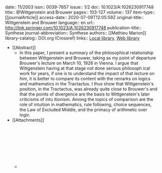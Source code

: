 date:: 11/2003
issn:: 0039-7857
issue:: 1/2
doi:: 10.1023/A:1026230917748
title:: @Wittgenstein and Brouwer
pages:: 103-127
volume:: 137
item-type:: [[journalArticle]]
access-date:: 2020-07-09T12:05:59Z
original-title:: Wittgenstein and Brouwer
language:: en
url:: http://link.springer.com/10.1023/A:1026230917748
publication-title:: Synthese
journal-abbreviation:: Synthese
authors:: [[Mathieu Marion]]
library-catalog:: DOI.org (Crossref)
links:: [Local library](zotero://select/library/items/5648E25W), [Web library](https://www.zotero.org/users/6737550/items/5648E25W)

- [[Abstract]]
	- In this paper, I present a summary of the philosophical relationship between Wittgenstein and Brouwer, taking as my point of departure Brouwer's lecture on March 10, 1928 in Vienna. I argue that Wittgenstein having at that stage not done serious philosoph ical work for years, if one is to understand the impact of that lecture on him, it is better to compare its content with the remarks on logics and mathematics in the Tractactus. I thus show that Wittgenstein's position, in the Tractactus, was already quite close to Brouwer's and that the points of divergence are the basis to Wittgenstein's later criticisms of intu itionism. Among the topics of comparison are the role of intuition in mathematics, rule following, choice sequences, the Law of Excluded Middle, and the primacy of arithmetic over logic.
- [[Attachments]]
	- ![Wittgenstein and Brouwer.pdf](file://D:\OneDrive%20-%20四川民族学院论坛\!Desktop\TLP\Wittgenstein%20and%20Brouwer.pdf)